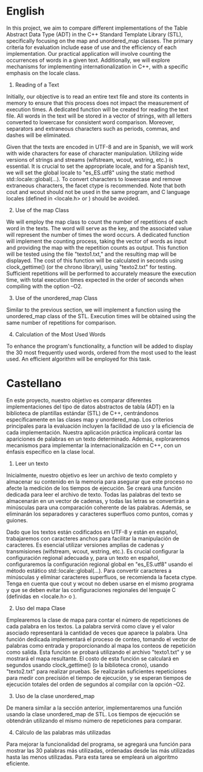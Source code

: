 # English
In this project, we aim to compare different implementations of the Table Abstract Data Type (ADT) in the C++ Standard Template Library (STL), specifically focusing on the map and unordered_map classes. The primary criteria for evaluation include ease of use and the efficiency of each implementation. Our practical application will involve counting the occurrences of words in a given text. Additionally, we will explore mechanisms for implementing internationalization in C++, with a specific emphasis on the locale class.

1. Reading of a Text

Initially, our objective is to read an entire text file and store its contents in memory to ensure that this process does not impact the measurement of execution times. A dedicated function will be created for reading the text file. All words in the text will be stored in a vector of strings, with all letters converted to lowercase for consistent word comparison. Moreover, separators and extraneous characters such as periods, commas, and dashes will be eliminated.

Given that the texts are encoded in UTF-8 and are in Spanish, we will work with wide characters for ease of character manipulation. Utilizing wide versions of strings and streams (wifstream, wcout, wstring, etc.) is essential. It is crucial to set the appropriate locale, and for a Spanish text, we will set the global locale to "es_ES.utf8" using the static method std::locale::global(…). To convert characters to lowercase and remove extraneous characters, the facet ctype is recommended. Note that both cout and wcout should not be used in the same program, and C language locales (defined in <locale.h> or <clocale>) should be avoided.

2. Use of the map Class

We will employ the map class to count the number of repetitions of each word in the texts. The word will serve as the key, and the associated value will represent the number of times the word occurs. A dedicated function will implement the counting process, taking the vector of words as input and providing the map with the repetition counts as output. This function will be tested using the file "texto1.txt," and the resulting map will be displayed. The cost of this function will be calculated in seconds using clock_gettime() (or the chrono library), using "texto2.txt" for testing. Sufficient repetitions will be performed to accurately measure the execution time, with total execution times expected in the order of seconds when compiling with the option –O2.

3. Use of the unordered_map Class

Similar to the previous section, we will implement a function using the unordered_map class of the STL. Execution times will be obtained using the same number of repetitions for comparison.

4. Calculation of the Most Used Words

To enhance the program's functionality, a function will be added to display the 30 most frequently used words, ordered from the most used to the least used. An efficient algorithm will be employed for this task.

# Castellano
En este proyecto, nuestro objetivo es comparar diferentes implementaciones del tipo de datos abstractos de tabla (ADT) en la biblioteca de plantillas estándar (STL) de C++, centrándonos específicamente en las clases map y unordered_map. Los criterios principales para la evaluación incluyen la facilidad de uso y la eficiencia de cada implementación. Nuestra aplicación práctica implicará contar las apariciones de palabras en un texto determinado. Además, exploraremos mecanismos para implementar la internacionalización en C++, con un énfasis específico en la clase local.

1. Leer un texto

Inicialmente, nuestro objetivo es leer un archivo de texto completo y almacenar su contenido en la memoria para asegurar que este proceso no afecte la medición de los tiempos de ejecución. Se creará una función dedicada para leer el archivo de texto. Todas las palabras del texto se almacenarán en un vector de cadenas, y todas las letras se convertirán a minúsculas para una comparación coherente de las palabras. Además, se eliminarán los separadores y caracteres superfluos como puntos, comas y guiones.

Dado que los textos están codificados en UTF-8 y están en español, trabajaremos con caracteres anchos para facilitar la manipulación de caracteres. Es esencial utilizar versiones amplias de cadenas y transmisiones (wifstream, wcout, wstring, etc.). Es crucial configurar la configuración regional adecuada y, para un texto en español, configuraremos la configuración regional global en "es_ES.utf8" usando el método estático std::locale::global(…). Para convertir caracteres a minúsculas y eliminar caracteres superfluos, se recomienda la faceta ctype. Tenga en cuenta que cout y wcout no deben usarse en el mismo programa y que se deben evitar las configuraciones regionales del lenguaje C (definidas en <locale.h> o <clocale>).

2. Uso del mapa Clase

Emplearemos la clase de mapa para contar el número de repeticiones de cada palabra en los textos. La palabra servirá como clave y el valor asociado representará la cantidad de veces que aparece la palabra. Una función dedicada implementará el proceso de conteo, tomando el vector de palabras como entrada y proporcionando al mapa los conteos de repetición como salida. Esta función se probará utilizando el archivo "texto1.txt" y se mostrará el mapa resultante. El costo de esta función se calculará en segundos usando clock_gettime() (o la biblioteca crono), usando "texto2.txt" para realizar pruebas. Se realizarán suficientes repeticiones para medir con precisión el tiempo de ejecución, y se esperan tiempos de ejecución totales del orden de segundos al compilar con la opción –O2.

3. Uso de la clase unordered_map

De manera similar a la sección anterior, implementaremos una función usando la clase unordered_map de STL. Los tiempos de ejecución se obtendrán utilizando el mismo número de repeticiones para comparar.

4. Cálculo de las palabras más utilizadas

Para mejorar la funcionalidad del programa, se agregará una función para mostrar las 30 palabras más utilizadas, ordenadas desde las más utilizadas hasta las menos utilizadas. Para esta tarea se empleará un algoritmo eficiente.